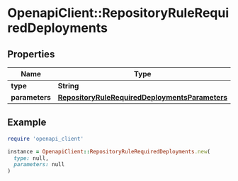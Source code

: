 # OpenapiClient::RepositoryRuleRequiredDeployments

## Properties

| Name | Type | Description | Notes |
| ---- | ---- | ----------- | ----- |
| **type** | **String** |  |  |
| **parameters** | [**RepositoryRuleRequiredDeploymentsParameters**](RepositoryRuleRequiredDeploymentsParameters.md) |  | [optional] |

## Example

```ruby
require 'openapi_client'

instance = OpenapiClient::RepositoryRuleRequiredDeployments.new(
  type: null,
  parameters: null
)
```

